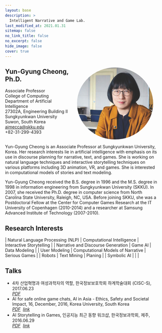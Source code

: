 ```yaml
---
layout: base
description: >
  Intelligent Narrative and Game Lab.
last_modified_at: 2021.01.31
sitemap: false
no_link_title: false 
no_excerpt: false 
hide_image: false
cover: true
---
```


<img style="float:right; margin:1em; width:18em; border-radius:50%;" src='/assets/img/yuna-d.jpg'>

## Yun-Gyung Cheong, Ph.D.
Associate Professor<br>
College of Computing<br>
Department of Artificial Intelligence<br>
27302A, Engineering Building II<br>
Sungkyunkwan University<br>
Suwon, South Korea<br>
aimecca@skku.edu<br>
+82-31-299-4393<br><br>

Yun-Gyung Cheong is an Associate Professor at Sungkyunkwan University, Korea. Her research interests lie in artificial intelligence with emphasis on its use in discourse planning for narrative, text, and games. She is working on natural language techniques and interactive storytelling techniques on various platforms including 3D animation, VR, and games. She is interested in computational models of stories and text modeling.<br>

Yun-Gyung Cheong received the B.S. degree in 1996 and the M.S. degree in 1998 in information engineering from Sungkyunkwan University (SKKU). In 2007, she received the Ph.D. degree in computer science from North Carolina State University, Raleigh, NC, USA. Before joining SKKU, she was a Postdoctoral Fellow at the Center for Computer Games Research at the IT University of Copenhagen (2010-2014) and a researcher at Samsung Advanced Institute of Technology (2007-2010).

## Research Interests

|  Natural Language Processing (NLP) |     Computational Intelligence    | Interactive Storytelling |
| Narrative and Discourse Generation |              Game AI              | Data Modeling            |
|            User Modeling           | Computational Models of Narrative | Serious Games            |
|               Robots               |            Text Mining            | Planing                  |
|             Symbolic AI            |                                   |                          |

## Talks
- 4차 산업혁명과 여성과학자의 역할, 한국정보보호학회 하계학술대회 (CISC-S), 2017.06.23<br>*[PDF](/assets/files/cisc2017-women.pdf)*
- AI for safe online game chats, AI in Asia - Ethics, Safety and Societal Impact, 16, December, 2016, Korea University, South Korea<br>*[PDF](https://drive.google.com/open?id=1SveepCcIn1sEgzeD9tqpsh-V5W5w3qJ8)*&nbsp;&nbsp;*[link](https://www.digitalasiahub.org/2016/12/21/ai-in-asia-ethics-safety-and-societal-impact/)*
- AI Storytelling in Games, 인공지능 최근 동향 워크샵, 한국정보과학회, 제주, 2016.06.29<br>*[PDF](http://sigai.or.kr/workshop/kcc/2016/recent-ai-trend/slides/AI-Storytelling-in-Games.pdf)*&nbsp;&nbsp;*[link](http://sigai.or.kr/workshop/kcc/2016/recent-ai-trend/)*